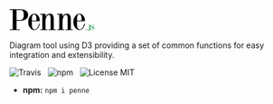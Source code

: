 <img src="media/logo.png" alt="Penne" width="150" />

Diagram tool using D3 providing a set of common functions for easy integration and extensibility.

![Travis](http://img.shields.io/travis/Wildhoney/Penne.svg?style=flat-square)
&nbsp;
![npm](http://img.shields.io/npm/v/penne.svg?style=flat-square)
&nbsp;
![License MIT](http://img.shields.io/badge/License-MIT-lightgrey.svg?style=flat-square)

* **npm:** `npm i penne`